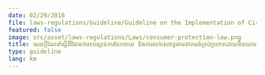 ```yaml
---
date: 02/29/2016
file: laws-regulations/Guideline/Guideline on the Implementation of Circular No. 02SR Dated September 3, 2002 of the Royal Government of Cambodia on Measures to Prevent Unauthorization Installation of International Inbound and Outbound Phone System.pdf
featured: false
image: src/asset/laws-regulations/Laws/consumer-protection-law.png
title: សេចក្តីណែនាំស្តីពីវិធានការទប់ស្កាត់ការចែកចាយ និងការលក់សេវាទូរគមនាគមន៍គ្រប់ប្រភេទដោយមិនយកអត្តសញ្ញាណបណ្ណ និងឯកសារសម្គា់អត្តសញ្ញាណពីអ្នកជួលជាវផ្ទុយពីច្បាប់ស្តីពីទូរគមនាគមន៍ និងបទប្បញ្ញត្តិជាធរមាន
type: guideline
lang: km
---
```

